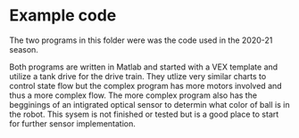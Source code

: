 # Example code #
The two programs in this folder were was the code used in the 2020-21 season.

Both programs are written in Matlab and started with a VEX template and utilize a tank drive for the drive train. 
They utlize very similar charts to control state flow but the complex program has more motors 
involved and thus a more complex flow. The more complex program also has the begginings of an
intigrated optical sensor to determin what color of ball is in the robot. This sysem is not
finished or tested but is a good place to start for further sensor implementation. 
